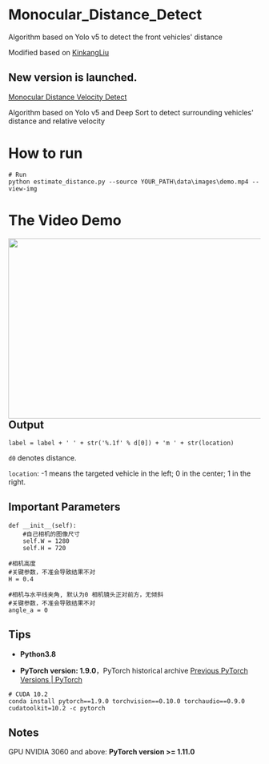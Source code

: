 # Monocular_Distance_Detect

Algorithm based on Yolo v5 to detect the front vehicles' distance

Modified based on [KinkangLiu](https://github.com/KinkangLiu/Monocular_Distance_Detect)

## New version is launched.
[Monocular Distance Velocity Detect](https://github.com/404nofound/Monocular_Distance_Velocity_Detect) 

Algorithm based on Yolo v5 and Deep Sort to detect surrounding vehicles' distance and relative velocity

# How to run
```
# Run
python estimate_distance.py --source YOUR_PATH\data\images\demo.mp4 --view-img
```

# The Video Demo

<img align="center" src="https://github.com/404nofound/Monocular_Distance_Detect/blob/main/test1.gif" alt="" width="640" height="360" style="display: inline; float: right"/>

## Output

```
label = label + ' ' + str('%.1f' % d[0]) + 'm ' + str(location)
```

`d0` denotes distance.

`location`: -1 means the targeted vehicle in the left; 0 in the center; 1 in the right.

## Important Parameters

```
def __init__(self):
    #自己相机的图像尺寸
    self.W = 1280
    self.H = 720
```

```
#相机高度
#关键参数，不准会导致结果不对
H = 0.4
```

```
#相机与水平线夹角, 默认为0 相机镜头正对前方，无倾斜
#关键参数，不准会导致结果不对
angle_a = 0
```

## Tips

- **Python3.8**

- **PyTorch version: 1.9.0**，PyTorch historical archive [Previous PyTorch Versions | PyTorch](https://pytorch.org/get-started/previous-versions/)

```
# CUDA 10.2
conda install pytorch==1.9.0 torchvision==0.10.0 torchaudio==0.9.0 cudatoolkit=10.2 -c pytorch
```
## Notes

GPU NVIDIA 3060 and above: **PyTorch version >= 1.11.0**
